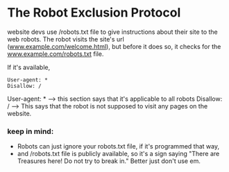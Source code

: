 # The Robot Exclusion Protocol
website devs use /robots.txt file to give instructions about their site to the web robots. The robot visits the site's url (www.example.com/welcome.html), but before it does so, it checks for the www.example.com/robots.txt file.

If it's available, 
```text
User-agent: *
Disallow: /
```

User-agent: *  --> this section says that it's applicable to all robots
Disallow: /       --> This says that the robot is not supposed to visit any pages on the website.

### keep in mind:
- Robots can just ignore your robots.txt file, if it's programmed that way,
- and /robots.txt file is publicly available, so it's a sign saying "There are Treasures here! Do not try to break in."
Better just don't use em.
